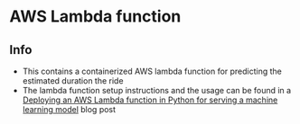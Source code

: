 # AWS Lambda function


## Info
* This contains a containerized AWS lambda function for predicting the estimated duration the ride
* The lambda function setup instructions and the usage can be found in a [Deploying an AWS Lambda function in Python for serving a machine learning model](https://abhishekrs4.github.io/blogs/tech_blogs/tech_blog_5.html) blog post
